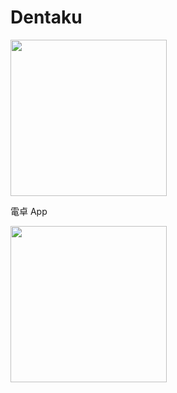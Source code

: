 # Dentaku

<img src="https://user-images.githubusercontent.com/83286066/120335828-c1a93000-c32c-11eb-94cc-d663709d4b4d.png" width="250">

電卓 App
 
 



<img src="https://user-images.githubusercontent.com/83286066/120608399-20d18680-c48c-11eb-8d63-ec6ba049fba0.png" width="250">
